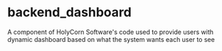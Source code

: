 # backend_dashboard
A component of HolyCorn Software's code used to provide users with dynamic dashboard based on what the system wants each user to see
